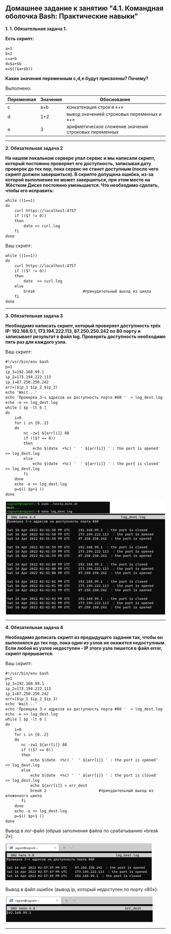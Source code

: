 ## Домашнее задание к занятию "4.1. Командная оболочка Bash: Практические навыки"

__1.  1. Обязательная задача 1.__

__Есть скрипт:__
``` 
a=1
b=2
c=a+b
d=$a+$b
e=$(($a+$b))
```
__Какие значения переменным c,d,e будут присвоены? Почему?__
 
Выполнено:

|     Переменная       |       Значение        |        Обоснование        |
|-------------|-------------|---------------| 
|     c     |     a+b     |конкатенация строк и «+»|
|     d     |     1+2     |вывод значенией строковых переменных и «+»|
|     e     |     3     |арифметическое сложение значений строковых переменных| 

________________________ 
 
__2. Обязательная задача 2__

__На нашем локальном сервере упал сервис и мы написали скрипт, который постоянно проверяет его доступность, записывая дату проверок до тех пор, пока сервис не станет доступным (после чего скрипт должен завершиться). В скрипте допущена ошибка, из-за которой выполнение не может завершиться, при этом место на Жёстком Диске постоянно уменьшается. Что необходимо сделать, чтобы его исправить:__

```
while ((1==1)
do
	curl https://localhost:4757
	if (($? != 0))
	then
		date >> curl.log
	fi
done
```
Ваш скрипт:
```
while ((1==1))
do
    curl https://localhost:4757
    if (($? != 0))
    then
        date  >> curl.log
    else
        break                     #принудительный выход из цикла
    fi
done
```
________________________ 

__3. Обязательная задача 3__

__Необходимо написать скрипт, который проверяет доступность трёх IP: 192.168.0.1, 173.194.222.113, 87.250.250.242 по 80 порту и записывает результат в файл log. Проверять доступность необходимо пять раз для каждого узла.__

Ваш скрипт:
```
#!/usr/bin/env bash
p=1
ip_3=192.168.99.1
ip_2=173.194.222.113
ip_1=87.250.250.242
arr=($ip_1 $ip_2 $ip_3)
echo 'Wait...'
echo 'Проверка 3-х адресов на доступность порта #80 '  > log_dest.log
echo -e >> log_dest.log
while [ $p -lt 6 ]
do
    i=0
    for i in {0..2}
    do
        nc -zw1 ${arr[i]} 80
        if (($? == 0))
        then
            echo $(date  +%c) '  ' ${arr[i]} ' : the port is opened'  >> log_dest.log
        else
            echo $(date  +%c) '  ' ${arr[i]} ' : the port is closed'  >> log_dest.log
        fi
    done
    echo -e >> log_dest.log
    p=$(( $p+1 ))
done
```

![4_1_1](pictures/4_1_1.JPG)
________________________ 
 
__4. Обязательная задача 4__
 
__Необходимо дописать скрипт из предыдущего задания так, чтобы он выполнялся до тех пор, пока один из узлов не окажется недоступным. Если любой из узлов недоступен - IP этого узла пишется в файл error, скрипт прерывается.__
 
Ваш скрипт:
```
#!/usr/bin/env bash
p=1
ip_3=192.168.99.1
ip_2=173.194.222.113
ip_1=87.250.250.242
arr=($ip_1 $ip_2 $ip_3)
echo 'Wait...'
echo 'Проверка 3-х адресов на доступность порта #80 '  > log_dest.log
echo -e >> log_dest.log
while [ $p -lt 6 ]
do
    i=0
    for i in {0..2}
    do
       nc -zw1 ${arr[i]} 80
       if (($? == 0))
       then
           echo $(date  +%c) '  ' ${arr[i]} ' : the port is opened'  >> log_dest.log
       else
           echo $(date  +%c) '  ' ${arr[i]} ' : the port is closed'  >> log_dest.log
           echo ${arr[i]} > err_dest
           break 2                       #принудительный выход из вложенного цикла
       fi
    done
    echo -e >> log_dest.log
    p=$(( $p+1 ))
done
```

Вывод в лог-файл (обрыв заполнения файла по срабатыванию «break 2»): 
	
![4_1_2](pictures/4_1_2.JPG)
 
Вывод в файл ошибок (вывод ip, который недоступен по порту «80»):
	
![4_1_3](pictures/4_1_3.JPG)
________________________

